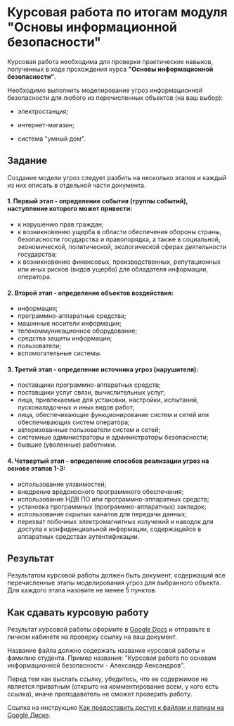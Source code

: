 # Курсовая работа по итогам модуля "Основы информационной безопасности"

Курсовая работа необходима для проверки практических навыков, полученных в ходе прохождения курса  **"Основы информационной безопасности"**.

Необходимо выполнить моделирование угроз информационной безопасности для любого из перечисленных объектов (на ваш выбор):

- электростанция;

- интернет-магазин;

- система "умный дом".

  
## Задание

Создание модели угроз следует разбить на несколько этапов и каждый из них описать в отдельной части документа.

#### 1. Первый этап - определение события (группы событий), наступление которого может привести:

   - к нарушению прав граждан;
   - к возникновению ущерба в области обеспечения обороны страны, безопасности государства и правопорядка, а также в социальной, экономической, политической, экологической сферах деятельности государства;
   - к возникновению финансовых, производственных, репутационных или иных рисков (видов ущерба) для обладателя информации, оператора.
   
#### 2. Второй этап - определение объектов воздействия:
   - информация;
   - программно-аппаратные средства;
   - машинные носители информации;
   - телекоммуникационное оборудование;
   - средства защиты информации;
   - пользователи;
   - вспомогательные системы.
   
#### 3. Третий этап - определение источника угроз (нарушителя):

   - поставщики программно-аппаратных средств;
   - поставщики услуг связи, вычислительных услуг;
   - лица, привлекаемые для установки, настройки, испытаний, пусконаладочных и иных видов работ;
   - лица, обеспечивающие функционирование систем и сетей или обеспечивающих систем оператора;
   - авторизованные пользователи систем и сетей;
   - системные администраторы и администраторы безопасности;
   - бывшие (уволенные) работники.

#### 4. Четвертый этап - определение способов реализации угроз на основе этапов 1-3:

   - использование уязвимостей;
   - внедрение вредоносного программного обеспечения;
   - использование НДВ ПО или программно-аппаратных средств;
   - установка программных (программно-аппаратных) закладок;
   - использование скрытых каналов для передачи данных;
   - перехват побочных электромагнитных излучений и наводок для доступа к конфиденциальной информации, содержащейся в аппаратных средствах аутентификации.


## Результат

Результатом курсовой работы должен быть документ, содержащий все перечисленные этапы моделирования угроз для выбранного объекта. Для каждого этапа назовите не менее 5 пунктов.

## Как сдавать курсовую работу

Результат курсовой работы оформите в [Google Docs](https://docs.google.com/document/u/0/?tgif=d) и отправьте в личном кабинете на проверку ссылку на ваш документ.

Название файла должно содержать название курсовой работы и фамилию студента. Пример названия: "Курсовая работа по основам информационной безопасности - Александр Аександров".

Перед тем как выслать ссылку, убедитесь, что ее содержимое не является приватным (открыто на комментирование всем, у кого есть ссылка), иначе преподаватель не сможет проверить работу. 

Ссылка на инструкцию [Как предоставить доступ к файлам и папкам на Google Диске](https://support.google.com/docs/answer/2494822?hl=ru&co=GENIE.Platform%3DDesktop).
